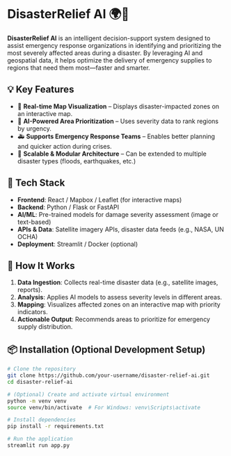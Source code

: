 # DisasterRelief AI 🌍🚨

**DisasterRelief AI** is an intelligent decision-support system designed to assist emergency response organizations in identifying and prioritizing the most severely affected areas during a disaster. By leveraging AI and geospatial data, it helps optimize the delivery of emergency supplies to regions that need them most—faster and smarter.

## 💡 Key Features

- 📍 **Real-time Map Visualization** – Displays disaster-impacted zones on an interactive map.
- 🤖 **AI-Powered Area Prioritization** – Uses severity data to rank regions by urgency.
- 🚑 **Supports Emergency Response Teams** – Enables better planning and quicker action during crises.
- 🧠 **Scalable & Modular Architecture** – Can be extended to multiple disaster types (floods, earthquakes, etc.)

## 🔧 Tech Stack

- **Frontend**: React / Mapbox / Leaflet (for interactive maps)
- **Backend**: Python / Flask or FastAPI
- **AI/ML**: Pre-trained models for damage severity assessment (image or text-based)
- **APIs & Data**: Satellite imagery APIs, disaster data feeds (e.g., NASA, UN OCHA)
- **Deployment**: Streamlit / Docker (optional)

## 🚀 How It Works

1. **Data Ingestion**: Collects real-time disaster data (e.g., satellite images, reports).
2. **Analysis**: Applies AI models to assess severity levels in different areas.
3. **Mapping**: Visualizes affected zones on an interactive map with priority indicators.
4. **Actionable Output**: Recommends areas to prioritize for emergency supply distribution.

## 📦 Installation (Optional Development Setup)

```bash
# Clone the repository
git clone https://github.com/your-username/disaster-relief-ai.git
cd disaster-relief-ai

# (Optional) Create and activate virtual environment
python -m venv venv
source venv/bin/activate  # For Windows: venv\Scripts\activate

# Install dependencies
pip install -r requirements.txt

# Run the application
streamlit run app.py
